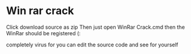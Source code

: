 # Win rar crack
Click download source as zip
Then just open WinRar Crack.cmd then the WinRar should be registered (:

completely virus for you can edit the source code and see for yourself
